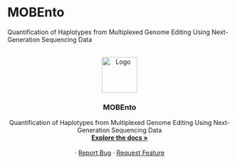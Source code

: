 # MOBEnto
Quantification of Haplotypes from Multiplexed Genome Editing Using Next-Generation Sequencing Data

<!-- PROJECT LOGO -->
<br />
<div align="center">
  <a href="https://github.com/Broccolito/MOBEnto">
    <img src="icon.ico" alt="Logo" width="80" height="80">
  </a>

  <h3 align="center">MOBEnto</h3>

  <p align="center">
    Quantification of Haplotypes from Multiplexed Genome Editing Using Next-Generation Sequencing Data
    <br />
    <a href="https://github.com/Broccolito/MOBEnto"><strong>Explore the docs »</strong></a>
    <br />
    <br />
    ·
    <a href="https://github.com/Broccolito/MOBEnto/issues">Report Bug</a>
    ·
    <a href="https://github.com/Broccolito/MOBEnto/issues">Request Feature</a>
  </p>
</div>